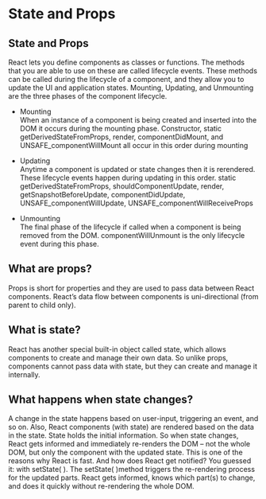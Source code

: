 # State and Props

## State and Props
React lets you define components as classes or functions. The methods that you are able to use on these are called lifecycle events. These methods can be called during the lifecycle of a component, and they allow you to update the UI and application states. Mounting, Updating, and Unmounting are the three phases of the component lifecycle.
* Mounting  
When an instance of a component is being created and inserted into the DOM it occurs during the mounting phase. Constructor, static getDerivedStateFromProps, render, componentDidMount, and UNSAFE_componentWillMount all occur in this order during mounting
* Updating  
Anytime a component is updated or state changes then it is rerendered. These lifecycle events happen during updating in this order. static getDerivedStateFromProps, shouldComponentUpdate, render, getSnapshotBeforeUpdate, componentDidUpdate, UNSAFE_componentWillUpdate, UNSAFE_componentWillReceiveProps

* Unmounting  
The final phase of the lifecycle if called when a component is being removed from the DOM. componentWillUnmount is the only lifecycle event during this phase.

## What are props?  
Props is short for properties and they are used to pass data between React components. React’s data flow between components is uni-directional (from parent to child only).

## What is state? 
React has another special built-in object called state, which allows components to create and manage their own data. So unlike props, components cannot pass data with state, but they can create and manage it internally.

## What happens when state changes?
A change in the state happens based on user-input, triggering an event, and so on. Also, React components (with state) are rendered based on the data in the state. State holds the initial information. So when state changes, React gets informed and immediately re-renders the DOM – not the whole DOM, but only the component with the updated state. This is one of the reasons why React is fast. And how does React get notified? You guessed it: with setState( ). The setState( )method triggers the re-rendering process for the updated parts. React gets informed, knows which part(s) to change, and does it quickly without re-rendering the whole DOM.

